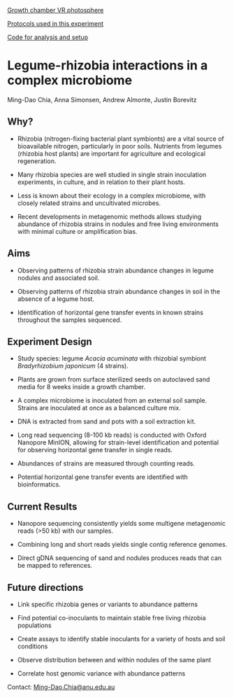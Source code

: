 
[Growth chamber VR photosphere](https://photos.app.goo.gl/p4MdjcMeCVrbj23q6)

[Protocols used in this experiment](https://www.protocols.io/private/25F4013B95EBD3B555505D8802E25573)

[Code for analysis and setup](https://github.com/borevitzlab/ming-honours-code)

# Legume-rhizobia interactions in a complex microbiome

Ming-Dao Chia, Anna Simonsen, Andrew Almonte, Justin Borevitz

## Why?

- Rhizobia (nitrogen-fixing bacterial plant symbionts) are a vital source of bioavailable nitrogen, particularly in poor soils. Nutrients from legumes (rhizobia host plants) are important for agriculture and ecological regeneration.

- Many rhizobia species are well studied in single strain inoculation experiments, in culture, and in relation to their plant hosts.

- Less is known about their ecology in a complex microbiome, with closely related strains and uncultivated microbes.

- Recent developments in metagenomic methods allows studying abundance of rhizobia strains in nodules and free living environments with minimal culture or amplification bias.

## Aims

- Observing patterns of rhizobia strain abundance changes in legume nodules and associated soil.

- Observing patterns of rhizobia strain abundance changes in soil in the absence of a legume host.

- Identification of horizontal gene transfer events in known strains throughout the samples sequenced.

## Experiment Design

- Study species: legume *Acacia acuminata* with rhizobial symbiont *Bradyrhizobium japonicum* (4 strains).

- Plants are grown from surface sterilized seeds on autoclaved sand media for 8 weeks inside a growth chamber.

- A complex microbiome is inoculated from an external soil sample. Strains are inoculated at once as a balanced culture mix.

- DNA is extracted from sand and pots with a soil extraction kit.

- Long read sequencing (8-100 kb reads) is conducted with Oxford Nanopore MinION, allowing for strain-level identification and potential for observing horizontal gene transfer in single reads.

- Abundances of strains are measured through counting reads. 

- Potential horizontal gene transfer events are identified with bioinformatics.

## Current Results

- Nanopore sequencing consistently yields some multigene metagenomic reads (>50 kb) with our samples.

- Combining long and short reads yields single contig reference genomes.

- Direct gDNA sequencing of sand and nodules produces reads that can be mapped to references.

## Future directions

- Link specific rhizobia genes or variants to abundance patterns

- Find potential co-inoculants to maintain stable free living rhizobia populations

- Create assays to identify stable inoculants for a variety of hosts and soil conditions

- Observe distribution between and within nodules of the same plant

- Correlate host genomic variance with abundance patterns

Contact: Ming-Dao.Chia@anu.edu.au
